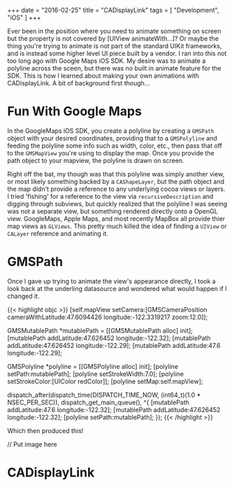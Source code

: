 +++
date = "2016-02-25"
title = "CADisplayLink"
tags = [ "Development", "iOS" ]
+++

Ever been in the position where you need to animate something on screen but the property is not covered by [UIView animateWith...]? Or maybe the thing you're trying to animate is not part of the standard UIKit frameworks, and is instead some higher level UI piece built by a vendor. I ran into this not too long ago with Google Maps iOS SDK. My desire was to animate a polyline across the sceen, but there was no built in animate feature for the SDK. This is how I learned about making your own animations with CADisplayLink. A bit of background first though...

Fun With Google Maps
====================

In the GoogleMaps iOS SDK, you create a polyline by creating a `GMSPath` object with your desired coordinates, providing that to a `GMSPolyline` and feeding the polyline some info such as width, color, etc., then pass that off to the `GMSMapView` you're using to display the map. Once you provide the path object to your mapview, the polyline is drawn on screen. 

Right off the bat, my though was that this polyline was simply another view, or most likely something backed by a `CAShapeLayer`, but the path object and the map didn't provide a reference to any underlying cocoa views or layers. I tried 'fishing' for a reference to the view via `recursiveDescription` and digging through subviews, but quickly realized that the polyline I was seeing was not a separate view, but something rendered directly onto a OpenGL view. GoogleMaps, Apple Maps, and most recently MapBox all provide thier map views as `GLViews`. This pretty much killed the idea of finding a `UIView` or `CALayer` reference and animating it.

GMSPath
=======

Once I gave up trying to animate the view's appearance directly, I took a look back at the underling datasource and wondered what would happen if I changed it. 

{{< highlight objc >}}
[self.mapView setCamera:[GMSCameraPosition cameraWithLatitude:47.6094426 longitude:-122.3319217 zoom:12.0]];

GMSMutablePath *mutablePath = [[GMSMutablePath alloc] init];
[mutablePath addLatitude:47.626452 longitude:-122.32];
[mutablePath addLatitude:47.626452 longitude:-122.29];
[mutablePath addLatitude:47.6 longitude:-122.29];

GMSPolyline *polyline = [[GMSPolyline alloc] init];
[polyline setPath:mutablePath];
[polyline setStrokeWidth:7.0];
[polyline setStrokeColor:[UIColor redColor]];
[polyline setMap:self.mapView];

dispatch_after(dispatch_time(DISPATCH_TIME_NOW, (int64_t)(1.0 * NSEC_PER_SEC)), dispatch_get_main_queue(), ^{
    [mutablePath addLatitude:47.6 longitude:-122.32];
    [mutablePath addLatitude:47.626452 longitude:-122.32];
    [polyline setPath:mutablePath];
});
{{< /highlight >}}

Which then produced this!

// Put image here


CADisplayLink
=============

